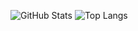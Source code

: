 ![GitHub Stats](https://github-readme-stats.vercel.app/api?username=DearLicy&show_icons=true&theme=radical) ![Top Langs](https://github-readme-stats.vercel.app/api/top-langs/?username=DearLicy&layout=compact&theme=radical)
